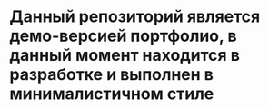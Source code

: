 # Данный репозиторий является демо-версией портфолио, в данный момент находится в разработке и выполнен в минималистичном стиле

